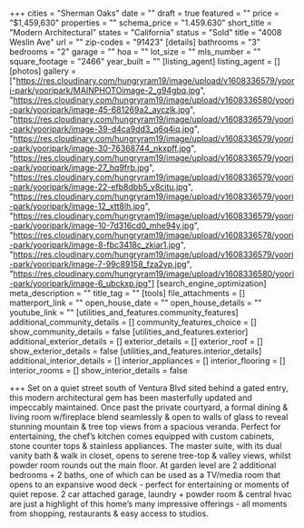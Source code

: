 +++
cities = "Sherman Oaks"
date = ""
draft = true
featured = ""
price = "$1,459,630"
properties = ""
schema_price = "1.459.630"
short_title = "Modern Architectural"
states = "California"
status = "Sold"
title = "4008 Weslin Ave"
url = ""
zip-codes = "91423"
[details]
bathrooms = "3"
bedrooms = "2"
garage = ""
hoa = ""
lot_size = ""
mls_number = ""
square_footage = "2466"
year_built = ""
[listing_agent]
listing_agent = []
[photos]
gallery = ["https://res.cloudinary.com/hungryram19/image/upload/v1608336579/yoori-park/yooripark/MAINPHOTOimage-2_g94gbq.jpg", "https://res.cloudinary.com/hungryram19/image/upload/v1608336580/yoori-park/yooripark/image-45-681269a2_ayczlk.jpg", "https://res.cloudinary.com/hungryram19/image/upload/v1608336579/yoori-park/yooripark/image-39-d4ca9dd3_q6q4iq.jpg", "https://res.cloudinary.com/hungryram19/image/upload/v1608336579/yoori-park/yooripark/image-30-76368744_nkxpff.jpg", "https://res.cloudinary.com/hungryram19/image/upload/v1608336579/yoori-park/yooripark/image-27_hq9frb.jpg", "https://res.cloudinary.com/hungryram19/image/upload/v1608336579/yoori-park/yooripark/image-22-efb8dbb5_y8citu.jpg", "https://res.cloudinary.com/hungryram19/image/upload/v1608336579/yoori-park/yooripark/image-12_xtt8lh.jpg", "https://res.cloudinary.com/hungryram19/image/upload/v1608336579/yoori-park/yooripark/image-10-7d316cd0_mhe94y.jpg", "https://res.cloudinary.com/hungryram19/image/upload/v1608336578/yoori-park/yooripark/image-8-fbc3418c_zkiar1.jpg", "https://res.cloudinary.com/hungryram19/image/upload/v1608336579/yoori-park/yooripark/image-7-99c89158_fza2vp.jpg", "https://res.cloudinary.com/hungryram19/image/upload/v1608336580/yoori-park/yooripark/image-6_ubckxp.jpg"]
[search_engine_optimization]
meta_description = ""
title_tag = ""
[tools]
file_attachments = []
matterport_link = ""
open_house_date = ""
open_house_details = ""
youtube_link = ""
[utilities_and_features.community_features]
additional_community_details = []
community_features_choice = []
show_community_details = false
[utilities_and_features.exterior]
additional_exterior_details = []
exterior_details = []
exterior_roof = []
show_exterior_details = false
[utilities_and_features.interior_details]
additional_interior_details = []
interior_appliances = []
interior_flooring = []
interior_rooms = []
show_interior_details = false

+++
Set on a quiet street south of Ventura Blvd sited behind a gated entry, this modern architectural gem has been masterfully updated and impeccably maintained. Once past the private courtyard, a formal dining & living room w/fireplace blend seamlessly & open to walls of glass to reveal stunning mountain & tree top views from a spacious veranda. Perfect for entertaining, the chef’s kitchen comes equipped with custom cabinets, stone counter tops & stainless appliances. The master suite, with its dual vanity bath & walk in closet, opens to serene tree-top & valley views, whilst powder room rounds out the main floor. At garden level are 2 additional bedrooms + 2 baths, one of which can be used as a TV/media room that opens to an expansive wood deck - perfect for entertaining or moments of quiet repose. 2 car attached garage, laundry + powder room & central hvac are just a highlight of this home’s many impressive offerings - all moments from shopping, restaurants & easy access to studios.
